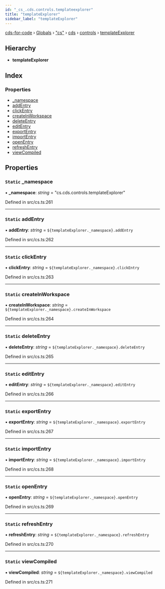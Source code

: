 ```yaml
---
id: "_cs_.cds.controls.templateexplorer"
title: "templateExplorer"
sidebar_label: "templateExplorer"
---
```


[cds-for-code](../index.md) › [Globals](../globals.md) › ["cs"](../modules/_cs_.md) › [cds](../modules/_cs_.cds.md) › [controls](../modules/_cs_.cds.controls.md) › [templateExplorer](_cs_.cds.controls.templateexplorer.md)

## Hierarchy

* **templateExplorer**

## Index

### Properties

* [_namespace](_cs_.cds.controls.templateexplorer.md#static-_namespace)
* [addEntry](_cs_.cds.controls.templateexplorer.md#static-addentry)
* [clickEntry](_cs_.cds.controls.templateexplorer.md#static-clickentry)
* [createInWorkspace](_cs_.cds.controls.templateexplorer.md#static-createinworkspace)
* [deleteEntry](_cs_.cds.controls.templateexplorer.md#static-deleteentry)
* [editEntry](_cs_.cds.controls.templateexplorer.md#static-editentry)
* [exportEntry](_cs_.cds.controls.templateexplorer.md#static-exportentry)
* [importEntry](_cs_.cds.controls.templateexplorer.md#static-importentry)
* [openEntry](_cs_.cds.controls.templateexplorer.md#static-openentry)
* [refreshEntry](_cs_.cds.controls.templateexplorer.md#static-refreshentry)
* [viewCompiled](_cs_.cds.controls.templateexplorer.md#static-viewcompiled)

## Properties

### `Static` _namespace

▪ **_namespace**: *string* = "cs.cds.controls.templateExplorer"

Defined in src/cs.ts:261

___

### `Static` addEntry

▪ **addEntry**: *string* = `${templateExplorer._namespace}.addEntry`

Defined in src/cs.ts:262

___

### `Static` clickEntry

▪ **clickEntry**: *string* = `${templateExplorer._namespace}.clickEntry`

Defined in src/cs.ts:263

___

### `Static` createInWorkspace

▪ **createInWorkspace**: *string* = `${templateExplorer._namespace}.createInWorkspace`

Defined in src/cs.ts:264

___

### `Static` deleteEntry

▪ **deleteEntry**: *string* = `${templateExplorer._namespace}.deleteEntry`

Defined in src/cs.ts:265

___

### `Static` editEntry

▪ **editEntry**: *string* = `${templateExplorer._namespace}.editEntry`

Defined in src/cs.ts:266

___

### `Static` exportEntry

▪ **exportEntry**: *string* = `${templateExplorer._namespace}.exportEntry`

Defined in src/cs.ts:267

___

### `Static` importEntry

▪ **importEntry**: *string* = `${templateExplorer._namespace}.importEntry`

Defined in src/cs.ts:268

___

### `Static` openEntry

▪ **openEntry**: *string* = `${templateExplorer._namespace}.openEntry`

Defined in src/cs.ts:269

___

### `Static` refreshEntry

▪ **refreshEntry**: *string* = `${templateExplorer._namespace}.refreshEntry`

Defined in src/cs.ts:270

___

### `Static` viewCompiled

▪ **viewCompiled**: *string* = `${templateExplorer._namespace}.viewCompiled`

Defined in src/cs.ts:271
